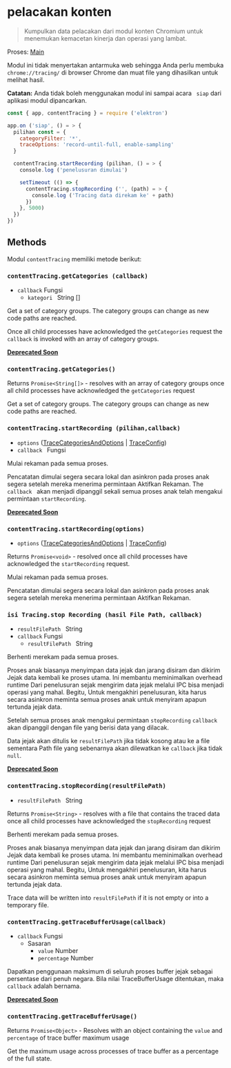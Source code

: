 # pelacakan konten

> Kumpulkan data pelacakan dari modul konten Chromium untuk menemukan kemacetan kinerja dan operasi yang lambat.

Proses: [Main](../glossary.md#main-process)

Modul ini tidak menyertakan antarmuka web sehingga Anda perlu membuka `chrome://tracing/` di browser Chrome dan muat file yang dihasilkan untuk melihat hasil.

**Catatan:** Anda tidak boleh menggunakan modul ini sampai acara ` siap` dari aplikasi modul dipancarkan.

```javascript
const { app, contentTracing } = require ('elektron')

app.on ('siap', () = > {
  pilihan const = {
    categoryFilter: '*',
    traceOptions: 'record-until-full, enable-sampling'
  }

  contentTracing.startRecording (pilihan, () = > {
    console.log ('penelusuran dimulai')

    setTimeout (() => {
      contentTracing.stopRecording ('', (path) = > {
        console.log ('Tracing data direkam ke' + path)
      })
    }, 5000)
  })
})
```

## Methods

Modul ` contentTracing ` memiliki metode berikut:

### `contentTracing.getCategories (callback)`

* `callback` Fungsi 
  * `kategori ` String []

Get a set of category groups. The category groups can change as new code paths are reached.

Once all child processes have acknowledged the `getCategories` request the `callback` is invoked with an array of category groups.

**[Deprecated Soon](modernization/promisification.md)**

### `contentTracing.getCategories()`

Returns `Promise<String[]>` - resolves with an array of category groups once all child processes have acknowledged the `getCategories` request

Get a set of category groups. The category groups can change as new code paths are reached.

### `contentTracing.startRecording (pilihan,callback)`

* `options` ([TraceCategoriesAndOptions](structures/trace-categories-and-options.md) | [TraceConfig](structures/trace-config.md))
* `callback ` Fungsi

Mulai rekaman pada semua proses.

Pencatatan dimulai segera secara lokal dan asinkron pada proses anak segera setelah mereka menerima permintaan Aktifkan Rekaman. The `callback ` akan menjadi dipanggil sekali semua proses anak telah mengakui permintaan ` startRecording `.

**[Deprecated Soon](modernization/promisification.md)**

### `contentTracing.startRecording(options)`

* `options` ([TraceCategoriesAndOptions](structures/trace-categories-and-options.md) | [TraceConfig](structures/trace-config.md))

Returns `Promise<void>` - resolved once all child processes have acknowledged the `startRecording` request.

Mulai rekaman pada semua proses.

Pencatatan dimulai segera secara lokal dan asinkron pada proses anak segera setelah mereka menerima permintaan Aktifkan Rekaman.

### `isi Tracing.stop Recording (hasil File Path, callback)`

* `resultFilePath ` String
* `callback` Fungsi 
  * `resultFilePath ` String

Berhenti merekam pada semua proses.

Proses anak biasanya menyimpan data jejak dan jarang disiram dan dikirim Jejak data kembali ke proses utama. Ini membantu meminimalkan overhead runtime Dari penelusuran sejak mengirim data jejak melalui IPC bisa menjadi operasi yang mahal. Begitu, Untuk mengakhiri penelusuran, kita harus secara asinkron meminta semua proses anak untuk menyiram apapun tertunda jejak data.

Setelah semua proses anak mengakui permintaan `stopRecording` `callback ` akan dipanggil dengan file yang berisi data yang dilacak.

Data jejak akan ditulis ke `resultFilePath` jika tidak kosong atau ke a file sementara Path file yang sebenarnya akan dilewatkan ke `callback` jika tidak `null`.

**[Deprecated Soon](modernization/promisification.md)**

### `contentTracing.stopRecording(resultFilePath)`

* `resultFilePath ` String

Returns `Promise<String>` - resolves with a file that contains the traced data once all child processes have acknowledged the `stopRecording` request

Berhenti merekam pada semua proses.

Proses anak biasanya menyimpan data jejak dan jarang disiram dan dikirim Jejak data kembali ke proses utama. Ini membantu meminimalkan overhead runtime Dari penelusuran sejak mengirim data jejak melalui IPC bisa menjadi operasi yang mahal. Begitu, Untuk mengakhiri penelusuran, kita harus secara asinkron meminta semua proses anak untuk menyiram apapun tertunda jejak data.

Trace data will be written into `resultFilePath` if it is not empty or into a temporary file.

### `contentTracing.getTraceBufferUsage(callback)`

* `callback` Fungsi 
  * Sasaran 
    * `value` Number
    * `percentage` Number

Dapatkan penggunaan maksimum di seluruh proses buffer jejak sebagai persentase dari penuh negara. Bila nilai TraceBufferUsage ditentukan, maka `callback` adalah bernama.

**[Deprecated Soon](modernization/promisification.md)**

### `contentTracing.getTraceBufferUsage()`

Returns `Promise<Object>` - Resolves with an object containing the `value` and `percentage` of trace buffer maximum usage

Get the maximum usage across processes of trace buffer as a percentage of the full state.